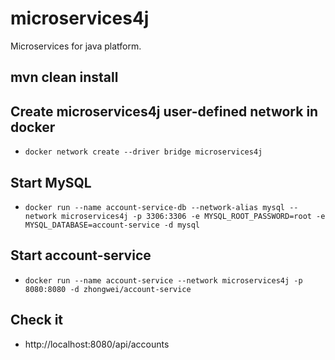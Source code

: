 # microservices4j
Microservices for java platform.

## mvn clean install

## Create microservices4j user-defined network in docker
- `docker network create --driver bridge microservices4j`

## Start MySQL
- `docker run --name account-service-db --network-alias mysql --network microservices4j -p 3306:3306 -e MYSQL_ROOT_PASSWORD=root -e MYSQL_DATABASE=account-service -d mysql`

## Start account-service
- `docker run --name account-service --network microservices4j -p 8080:8080 -d zhongwei/account-service`

## Check it
- http://localhost:8080/api/accounts
